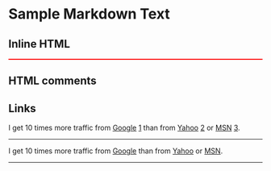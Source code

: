 
Sample Markdown Text
====================

Inline HTML
-----------

<div style="border:1px solid red">
  <div id="one">
    <div id="one-one">
    </div>
    <div id="one-two">
    </div>
  </div>
  <div id="two">
  </div>
</div>

## HTML comments

<!-- This is the comment and should be left AS IS. -->

## Links

I get 10 times more traffic from [Google] [1] than from
[Yahoo] [2] or [MSN] [3].

  [1]: http://google.com/        "Google"
  [2]: http://search.yahoo.com/  "Yahoo Search"
  [3]: http://search.msn.com/    "MSN Search"

  * * * * *

I get 10 times more traffic from [Google][] than from
[Yahoo][] or [MSN][].

  [google]: http://google.com/
  [yahoo]:  http://search.yahoo.com/
  [msn]:    http://search.msn.com/

---------------------------------
  